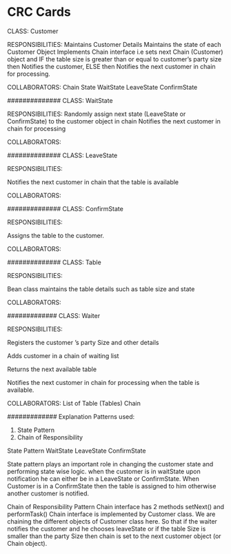 # CRC  Cards
CLASS: Customer

RESPONSIBILITIES:
Maintains Customer Details
Maintains the state of each Customer Object
Implements Chain interface i.e sets next Chain (Customer) object and IF the table size is greater than or equal to customer’s party size then Notifies the customer, 
ELSE  then
Notifies the next customer in chain for processing.

COLLABORATORS:
Chain
State
WaitState
LeaveState
ConfirmState

##############
CLASS: WaitState

RESPONSIBILITIES:
Randomly assign next state (LeaveState or ConfirmState) to the customer object in chain
Notifies the next customer in chain for processing 

COLLABORATORS:

##############
CLASS: LeaveState

RESPONSIBILITIES:

Notifies the next customer in chain that the table is available

COLLABORATORS:

##############
CLASS: ConfirmState

RESPONSIBILITIES:

Assigns the table to the customer.

COLLABORATORS:

##############
CLASS: Table

RESPONSIBILITIES:

Bean class maintains the table details such as table size and state

COLLABORATORS:

#############
CLASS: Waiter

RESPONSIBILITIES:

Registers the customer ’s party Size and other details

Adds customer in a chain of waiting list

Returns the next available table

Notifies the next customer in chain for processing when the table is available. 

COLLABORATORS:
List of Table (Tables)
Chain

#############
Explanation
Patterns used:
1. State Pattern
2. Chain of Responsibility 

State Pattern
WaitState
LeaveState
ConfirmState

State pattern plays an important role in changing the customer state and performing state wise logic. when the customer is in waitState upon notification he can either be in a LeaveState or ConfirmState. When Customer is in a ConfirmState then the table is assigned to him otherwise another customer is notified.

Chain of Responsibility Pattern
Chain interface has 2 methods setNext() and performTask()
Chain interface is implemented by Customer class. We are chaining the different objects of Customer class here. So that if the waiter notifies the customer and he chooses leaveState or if the table Size is smaller than the party Size then chain is set to the next customer object (or Chain object).





